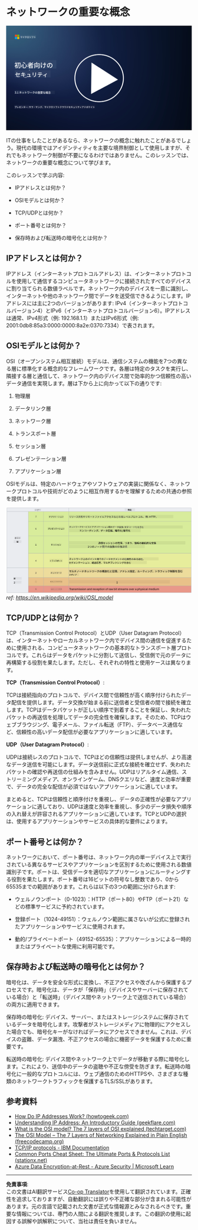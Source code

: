 <!--
CO_OP_TRANSLATOR_METADATA:
{
  "original_hash": "252724eceeb183fb9018f88c5e1a3f0c",
  "translation_date": "2025-09-03T22:07:09+00:00",
  "source_file": "3.1 Networking key concepts.md",
  "language_code": "ja"
}
-->
# ネットワークの重要な概念

[![動画を見る](../../translated_images/3-1_placeholder.4175b570caca311e2bfc7e19ab9e1f14144b17af49b128ea998c2a7211f49795.ja.png)](https://learn-video.azurefd.net/vod/player?id=1d8606a8-8357-4dae-8b8f-0a13c3fddd7a)

ITの仕事をしたことがあるなら、ネットワークの概念に触れたことがあるでしょう。現代の環境ではアイデンティティを主要な境界制御として使用しますが、それでもネットワーク制御が不要になるわけではありません。このレッスンでは、ネットワークの重要な概念について学びます。

このレッスンで学ぶ内容:

- IPアドレスとは何か？

- OSIモデルとは何か？

- TCP/UDPとは何か？

- ポート番号とは何か？

- 保存時および転送時の暗号化とは何か？

## IPアドレスとは何か？

IPアドレス（インターネットプロトコルアドレス）は、インターネットプロトコルを使用して通信するコンピュータネットワークに接続されたすべてのデバイスに割り当てられる数値ラベルです。ネットワーク内のデバイスを一意に識別し、インターネットや他のネットワーク間でデータを送受信できるようにします。IPアドレスには主に2つのバージョンがあります: IPv4（インターネットプロトコルバージョン4）とIPv6（インターネットプロトコルバージョン6）。IPアドレスは通常、IPv4形式（例: 192.168.1.1）またはIPv6形式（例: 2001:0db8:85a3:0000:0000:8a2e:0370:7334）で表されます。

## OSIモデルとは何か？

OSI（オープンシステム相互接続）モデルは、通信システムの機能を7つの異なる層に標準化する概念的なフレームワークです。各層は特定のタスクを実行し、隣接する層と通信して、ネットワーク内のデバイス間で効率的かつ信頼性の高いデータ通信を実現します。層は下から上に向かって以下の通りです:

1. 物理層

2. データリンク層

3. ネットワーク層

4. トランスポート層

5. セッション層

6. プレゼンテーション層

7. アプリケーション層

OSIモデルは、特定のハードウェアやソフトウェアの実装に関係なく、ネットワークプロトコルや技術がどのように相互作用するかを理解するための共通の参照を提供します。

![image](../../translated_images/osilayers.3489744e4715f50913c8f8cfe8deaccdcee6b0642bb18344496faed0abb58051.ja.png)
_ref: https://en.wikipedia.org/wiki/OSI_model_

## TCP/UDPとは何か？

TCP（Transmission Control Protocol）とUDP（User Datagram Protocol）は、インターネットやローカルネットワーク内でデバイス間の通信を促進するために使用される、コンピュータネットワークの基本的なトランスポート層プロトコルです。これらはデータをパケットに分割して送信し、受信側で元のデータに再構築する役割を果たします。ただし、それぞれの特性と使用ケースは異なります。

**TCP（Transmission Control Protocol）**:

TCPは接続指向のプロトコルで、デバイス間で信頼性が高く順序付けられたデータ配信を提供します。データ交換が始まる前に送信者と受信者の間で接続を確立します。TCPはデータパケットが正しい順序で到着することを保証し、失われたパケットの再送信を処理してデータの完全性を確保します。そのため、TCPはウェブブラウジング、電子メール、ファイル転送（FTP）、データベース通信など、信頼性の高いデータ配信が必要なアプリケーションに適しています。

**UDP（User Datagram Protocol）**:

UDPは接続レスのプロトコルで、TCPほどの信頼性は提供しませんが、より高速なデータ送信を可能にします。データ送信前に正式な接続を確立せず、失われたパケットの確認や再送信の仕組みを含みません。UDPはリアルタイム通信、ストリーミングメディア、オンラインゲーム、DNSクエリなど、速度と効率が重要で、データの完全な配信が必須ではないアプリケーションに適しています。

まとめると、TCPは信頼性と順序付けを重視し、データの正確性が必要なアプリケーションに適しており、UDPは速度と効率を重視し、多少のデータ損失や順序の入れ替えが許容されるアプリケーションに適しています。TCPとUDPの選択は、使用するアプリケーションやサービスの具体的な要件によります。

## ポート番号とは何か？

ネットワークにおいて、ポート番号は、ネットワーク内の単一デバイス上で実行されている異なるサービスやアプリケーションを区別するために使用される数値識別子です。ポートは、受信データを適切なアプリケーションにルーティングする役割を果たします。ポート番号は16ビットの符号なし整数であり、0から65535までの範囲があります。これらは以下の3つの範囲に分けられます:

- ウェルノウンポート（0-1023）：HTTP（ポート80）やFTP（ポート21）などの標準サービスに予約されています。

- 登録ポート（1024-49151）：ウェルノウン範囲に属さないが公式に登録されたアプリケーションやサービスに使用されます。

- 動的/プライベートポート（49152-65535）：アプリケーションによる一時的またはプライベートな使用に利用可能です。

## 保存時および転送時の暗号化とは何か？

暗号化は、データを安全な形式に変換し、不正アクセスや改ざんから保護するプロセスです。暗号化は、データが「保存時」（デバイスやサーバーに保存されている場合）と「転送時」（デバイス間やネットワーク上で送信されている場合）の両方に適用できます。

保存時の暗号化: デバイス、サーバー、またはストレージシステムに保存されているデータを暗号化します。攻撃者がストレージメディアに物理的にアクセスした場合でも、暗号化キーがなければデータにアクセスできません。これは、デバイスの盗難、データ漏洩、不正アクセスの場合に機密データを保護するために重要です。

転送時の暗号化: デバイス間やネットワーク上でデータが移動する際に暗号化します。これにより、送信中のデータの盗聴や不正な傍受を防ぎます。転送時の暗号化に一般的なプロトコルには、ウェブ通信のためのHTTPSや、さまざまな種類のネットワークトラフィックを保護するTLS/SSLがあります。

## 参考資料
- [How Do IP Addresses Work? (howtogeek.com)](https://www.howtogeek.com/341307/how-do-ip-addresses-work/)
- [Understanding IP Address: An Introductory Guide (geekflare.com)](https://geekflare.com/understanding-ip-address/)
- [What is the OSI model? The 7 layers of OSI explained (techtarget.com)](https://www.techtarget.com/searchnetworking/definition/OSI)
- [The OSI Model – The 7 Layers of Networking Explained in Plain English (freecodecamp.org)](https://www.freecodecamp.org/news/osi-model-networking-layers-explained-in-plain-english/)
- [TCP/IP protocols - IBM Documentation](https://www.ibm.com/docs/en/aix/7.3?topic=protocol-tcpip-protocols)
- [Common Ports Cheat Sheet: The Ultimate Ports & Protocols List (stationx.net)](https://www.stationx.net/common-ports-cheat-sheet/)
- [Azure Data Encryption-at-Rest - Azure Security | Microsoft Learn](https://learn.microsoft.com/azure/security/fundamentals/encryption-atrest?WT.mc_id=academic-96948-sayoung)

---

**免責事項**:  
この文書はAI翻訳サービス[Co-op Translator](https://github.com/Azure/co-op-translator)を使用して翻訳されています。正確性を追求しておりますが、自動翻訳には誤りや不正確な部分が含まれる可能性があります。元の言語で記載された文書が正式な情報源とみなされるべきです。重要な情報については、専門の人間による翻訳を推奨します。この翻訳の使用に起因する誤解や誤解釈について、当社は責任を負いません。